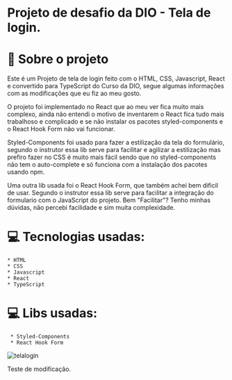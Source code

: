 # Projeto de desafio da DIO - Tela de login.

# 🚀 Sobre o projeto

Este é um Projeto de tela de login feito com o HTML, CSS, Javascript, React e convertido para TypeScript do Curso da DIO, segue algumas informações com as modificações que eu fiz ao meu gosto.


O projeto foi implementado no React que ao meu ver fica muito mais complexo, ainda não entendi o motivo de inventarem o React fica tudo mais trabalhoso e complicado e se não instalar os pacotes styled-components e o React Hook Form não vai funcionar.

Styled-Components foi usado para fazer a estilização da tela do formulário, segundo o instrutor essa lib serve para facilitar e agilizar a estilização mas prefiro fazer no CSS é muito mais fácil sendo que no styled-components não tem o auto-complete e só funciona com a instalação dos pacotes usando npm.

Uma outra lib usada foi o React Hook Form, que também achei bem dificil de usar. Segundo o instrutor essa lib serve para facilitar a integração do formulario com o JavaScript do projeto. Bem "Facilitar"? Tenho minhas dúvidas, não percebi facilidade e sim muita complexidade.


# 💻 Tecnologias usadas:

    * HTML
    * CSS
    * Javascript
    * React
    * TypeScript

# 💻 Libs usadas:

     * Styled-Components
     * React Hook Form

![telalogin](C:\Users\Samue\AppData\Roaming\Typora\typora-user-images\image-20221207163214832.png)





Teste de modificação.

